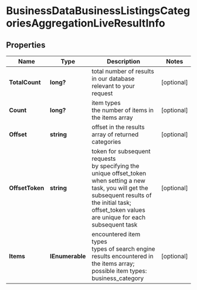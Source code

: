 # BusinessDataBusinessListingsCategoriesAggregationLiveResultInfo


## Properties

| Name | Type | Description | Notes |
|------------ | ------------- | ------------- | -------------|
**TotalCount** | **long?** | total number of results in our database relevant to your request |[optional]|
**Count** | **long?** | item types<br>the number of items in the items array |[optional]|
**Offset** | **string** | offset in the results array of returned categories |[optional]|
**OffsetToken** | **string** | token for subsequent requests<br>by specifying the unique offset_token when setting a new task, you will get the subsequent results of the initial task;<br>offset_token values are unique for each subsequent task |[optional]|
**Items** | **IEnumerable<BusinessDataBusinessListingsCategoriesAggregationLiveItem>** | encountered item types<br>types of search engine results encountered in the items array;<br>possible item types: business_category |[optional]|
